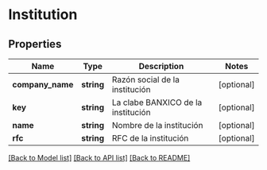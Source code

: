 # Institution

## Properties
Name | Type | Description | Notes
------------ | ------------- | ------------- | -------------
**company_name** | **string** | Razón social de la institución | [optional] 
**key** | **string** | La clabe BANXICO de la institución | [optional] 
**name** | **string** | Nombre de la institución | [optional] 
**rfc** | **string** | RFC de la institución | [optional] 

[[Back to Model list]](../../README.md#documentation-for-models) [[Back to API list]](../../README.md#documentation-for-api-endpoints) [[Back to README]](../../README.md)

